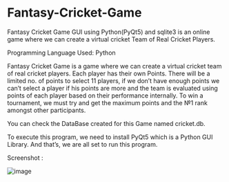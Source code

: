 # Fantasy-Cricket-Game

Fantasy Cricket Game GUI using Python(PyQt5) and sqlite3 is an online game where we can create a virtual cricket Team of Real Cricket Players.

Programming Language Used: Python

Fantasy Cricket Game is a game where we can create a virtual cricket team of real cricket players. Each player has their own Points. There will be a limited no. of points to select 11 players, if we don’t have enough points we can’t select a player if his points are more and the team is evaluated using points of each player based on their performance internally. To win a tournament, we must try and get the maximum points and the №1 rank amongst other participants.

You can check the DataBase created for this Game named cricket.db.

To execute this program, we need to install PyQt5 which is a Python GUI Library.
And that’s, we are all set to run this program.

Screenshot :

![image](https://github.com/Tarun21p/Fantasy-Cricket-Game/assets/127124654/83c4a10c-afae-4592-b703-04900d859e48)
